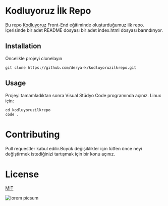 # Kodluyoruz İlk Repo
Bu repo [Kodluyoruz](https://www.patika.dev/egitimler/frontend-web-development-patikasi) Front-End eğitiminde oluşturduğumuz ilk repo. İçerisinde bir adet README dosyası bir adet index.html dosyası barındırıyor.
## Installation 
Öncelikle projeyi clonelayın 
```
git clone https://github.com/derya-k/kodluyoruzilkrepo.git
```
## Usage

Projeyi tamamladıktan sonra Visual Stüdyo Code programında açınız.
Linux için:
```
cd kodluyoruzilkrepo 
code .
```
# Contributing
Pull requestler kabul edilir.Büyük değişiklikler için lütfen önce neyi değiştirmek istediğinizi tartışmak için bir konu açınız.

# License

[MIT](https://opensource.org/licenses/MIT)

![lorem picsum](https://picsum.photos/200/300)

